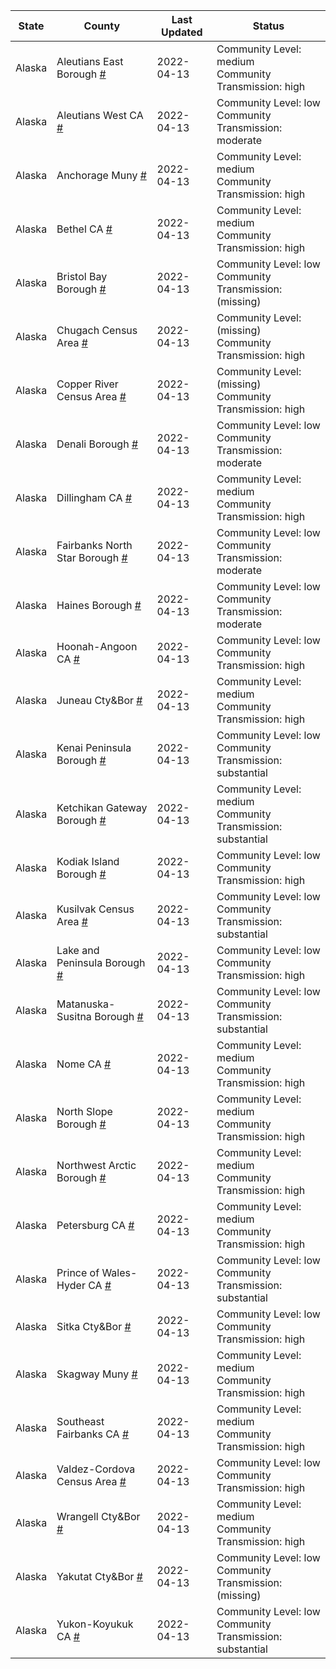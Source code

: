State | County | Last Updated | Status
--- | --- | --- | --- 
Alaska | Aleutians East Borough <a href="#aleutians_east_borough">#</a> | 2022-04-13 | <a name="aleutians_east_borough"></a>Community Level: medium<br/>Community Transmission: high
Alaska | Aleutians West CA <a href="#aleutians_west_ca">#</a> | 2022-04-13 | <a name="aleutians_west_ca"></a>Community Level: low<br/>Community Transmission: moderate
Alaska | Anchorage Muny <a href="#anchorage_muny">#</a> | 2022-04-13 | <a name="anchorage_muny"></a>Community Level: medium<br/>Community Transmission: high
Alaska | Bethel CA <a href="#bethel_ca">#</a> | 2022-04-13 | <a name="bethel_ca"></a>Community Level: medium<br/>Community Transmission: high
Alaska | Bristol Bay Borough <a href="#bristol_bay_borough">#</a> | 2022-04-13 | <a name="bristol_bay_borough"></a>Community Level: low<br/>Community Transmission: (missing)
Alaska | Chugach Census Area <a href="#chugach_census_area">#</a> | 2022-04-13 | <a name="chugach_census_area"></a>Community Level: (missing)<br/>Community Transmission: high
Alaska | Copper River Census Area <a href="#copper_river_census_area">#</a> | 2022-04-13 | <a name="copper_river_census_area"></a>Community Level: (missing)<br/>Community Transmission: high
Alaska | Denali Borough <a href="#denali_borough">#</a> | 2022-04-13 | <a name="denali_borough"></a>Community Level: low<br/>Community Transmission: moderate
Alaska | Dillingham CA <a href="#dillingham_ca">#</a> | 2022-04-13 | <a name="dillingham_ca"></a>Community Level: medium<br/>Community Transmission: high
Alaska | Fairbanks North Star Borough <a href="#fairbanks_north_star_borough">#</a> | 2022-04-13 | <a name="fairbanks_north_star_borough"></a>Community Level: low<br/>Community Transmission: moderate
Alaska | Haines Borough <a href="#haines_borough">#</a> | 2022-04-13 | <a name="haines_borough"></a>Community Level: low<br/>Community Transmission: moderate
Alaska | Hoonah-Angoon CA <a href="#hoonah-angoon_ca">#</a> | 2022-04-13 | <a name="hoonah-angoon_ca"></a>Community Level: low<br/>Community Transmission: high
Alaska | Juneau Cty&Bor <a href="#juneau_cty&bor">#</a> | 2022-04-13 | <a name="juneau_cty&bor"></a>Community Level: medium<br/>Community Transmission: high
Alaska | Kenai Peninsula Borough <a href="#kenai_peninsula_borough">#</a> | 2022-04-13 | <a name="kenai_peninsula_borough"></a>Community Level: low<br/>Community Transmission: substantial
Alaska | Ketchikan Gateway Borough <a href="#ketchikan_gateway_borough">#</a> | 2022-04-13 | <a name="ketchikan_gateway_borough"></a>Community Level: medium<br/>Community Transmission: substantial
Alaska | Kodiak Island Borough <a href="#kodiak_island_borough">#</a> | 2022-04-13 | <a name="kodiak_island_borough"></a>Community Level: low<br/>Community Transmission: high
Alaska | Kusilvak Census Area <a href="#kusilvak_census_area">#</a> | 2022-04-13 | <a name="kusilvak_census_area"></a>Community Level: low<br/>Community Transmission: substantial
Alaska | Lake and Peninsula Borough <a href="#lake_and_peninsula_borough">#</a> | 2022-04-13 | <a name="lake_and_peninsula_borough"></a>Community Level: low<br/>Community Transmission: high
Alaska | Matanuska-Susitna Borough <a href="#matanuska-susitna_borough">#</a> | 2022-04-13 | <a name="matanuska-susitna_borough"></a>Community Level: low<br/>Community Transmission: substantial
Alaska | Nome CA <a href="#nome_ca">#</a> | 2022-04-13 | <a name="nome_ca"></a>Community Level: medium<br/>Community Transmission: high
Alaska | North Slope Borough <a href="#north_slope_borough">#</a> | 2022-04-13 | <a name="north_slope_borough"></a>Community Level: medium<br/>Community Transmission: high
Alaska | Northwest Arctic Borough <a href="#northwest_arctic_borough">#</a> | 2022-04-13 | <a name="northwest_arctic_borough"></a>Community Level: medium<br/>Community Transmission: high
Alaska | Petersburg CA <a href="#petersburg_ca">#</a> | 2022-04-13 | <a name="petersburg_ca"></a>Community Level: medium<br/>Community Transmission: high
Alaska | Prince of Wales-Hyder CA <a href="#prince_of_wales-hyder_ca">#</a> | 2022-04-13 | <a name="prince_of_wales-hyder_ca"></a>Community Level: low<br/>Community Transmission: substantial
Alaska | Sitka Cty&Bor <a href="#sitka_cty&bor">#</a> | 2022-04-13 | <a name="sitka_cty&bor"></a>Community Level: low<br/>Community Transmission: high
Alaska | Skagway Muny <a href="#skagway_muny">#</a> | 2022-04-13 | <a name="skagway_muny"></a>Community Level: medium<br/>Community Transmission: high
Alaska | Southeast Fairbanks CA <a href="#southeast_fairbanks_ca">#</a> | 2022-04-13 | <a name="southeast_fairbanks_ca"></a>Community Level: medium<br/>Community Transmission: high
Alaska | Valdez-Cordova Census Area <a href="#valdez-cordova_census_area">#</a> | 2022-04-13 | <a name="valdez-cordova_census_area"></a>Community Level: low<br/>Community Transmission: high
Alaska | Wrangell Cty&Bor <a href="#wrangell_cty&bor">#</a> | 2022-04-13 | <a name="wrangell_cty&bor"></a>Community Level: medium<br/>Community Transmission: high
Alaska | Yakutat Cty&Bor <a href="#yakutat_cty&bor">#</a> | 2022-04-13 | <a name="yakutat_cty&bor"></a>Community Level: low<br/>Community Transmission: (missing)
Alaska | Yukon-Koyukuk CA <a href="#yukon-koyukuk_ca">#</a> | 2022-04-13 | <a name="yukon-koyukuk_ca"></a>Community Level: low<br/>Community Transmission: substantial
